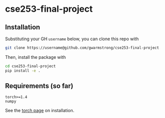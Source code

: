 # cse253-final-project

## Installation

Substituting your GH `username` below, you can clone this repo with
```bash
git clone https://username@github.com/gwarmstrong/cse253-final-project.git
```

Then, install the package with
```bash
cd cse253-final-project
pip install -e .
```

## Requirements (so far)

```text
torch>=1.4
numpy
```

See the [torch page](https://pytorch.org/get-started/locally/) on installation.